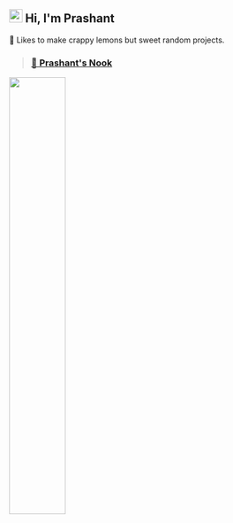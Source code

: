 ## <img src="https://cdn.discordapp.com/emojis/858551929927106560.png?v=1" width=24> Hi, I'm Prashant 

🍋 Likes to make crappy lemons but sweet random projects.

> ### [🔗 Prashant's Nook](https://prashantnook.in)

<img src="https://user-images.githubusercontent.com/37984032/123756595-b53bd700-d8da-11eb-98ff-64143874c02f.gif" width=45%>
